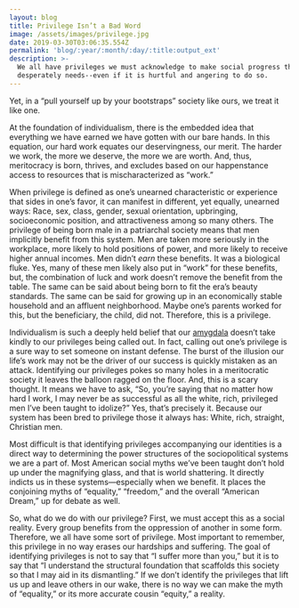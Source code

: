 ```yaml
---
layout: blog
title: Privilege Isn’t a Bad Word
image: /assets/images/privilege.jpg
date: 2019-03-30T03:06:35.554Z
permalink: 'blog/:year/:month/:day/:title:output_ext'
description: >-
  We all have privileges we must acknowledge to make social progress this world
  desperately needs--even if it is hurtful and angering to do so.
---
```

Yet, in a “pull yourself up by your bootstraps” society like ours, we treat it like one. 



At the foundation of individualism, there is the embedded idea that everything we have earned we have gotten with our bare hands. In this equation, our hard work equates our deservingness, our merit. The harder we work, the more we deserve, the more we are worth. And, thus, meritocracy is born, thrives, and excludes based on our happenstance access to resources that is mischaracterized as “work.”



When privilege is defined as one’s unearned characteristic or experience that sides in one’s favor, it can manifest in different, yet equally, unearned ways: Race, sex, class, gender, sexual orientation, upbringing, socioeconomic position, and attractiveness among so many others. The privilege of being born male in a patriarchal society means that men implicitly benefit from this system. Men are taken more seriously in the workplace, more likely to hold positions of power, and more likely to receive higher annual incomes. Men didn’t _earn_ these benefits. It was a biological fluke. Yes, many of these men likely also put in “work” for these benefits, but, the combination of luck and work doesn’t remove the benefit from the table. The same can be said about being born to fit the era’s beauty standards. The same can be said for growing up in an economically stable household and an affluent neighborhood. Maybe one’s parents worked for this, but the beneficiary, the child, did not. Therefore, this is a privilege. 



Individualism is such a deeply held belief that our [amygdala](https://theoatmeal.com/comics/believe) doesn’t take kindly to our privileges being called out. In fact, calling out one’s privilege is a sure way to set someone on instant defense. The burst of the illusion our life’s work may not be the driver of our success is quickly mistaken as an attack. Identifying our privileges pokes so many holes in a meritocratic society it leaves the balloon ragged on the floor. And, this is a scary thought. It means we have to ask, “So, you’re saying that no matter how hard I work, I may never be as successful as all the white, rich, privileged men I’ve been taught to idolize?” Yes, that’s precisely it. Because our system has been bred to privilege those it always has: White, rich, straight, Christian men. 



Most difficult is that identifying privileges accompanying our identities is a direct way to determining the power structures of the sociopolitical systems we are a part of. Most American social myths we’ve been taught don’t hold up under the magnifying glass, and that is world shattering. It directly indicts us in these systems—especially when we benefit. It places the conjoining myths of “equality,” “freedom,” and the overall “American Dream,” up for debate as well.



So, what do we do with our privilege? First, we must accept this as a social reality. Every group benefits from the oppression of another in some form. Therefore, we all have some sort of privilege. Most important to remember, this privilege in no way erases our hardships and suffering. The goal of identifying privileges is not to say that “I suffer more than you,” but it is to say that “I understand the structural foundation that scaffolds this society so that I may aid in its dismantling.” If we don’t identify the privileges that lift us up and leave others in our wake, there is no way we can make the myth of “equality,” or its more accurate cousin “equity,” a reality.
